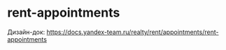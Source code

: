 # rent-appointments

Дизайн-док: https://docs.yandex-team.ru/realty/rent/appointments/rent-appointments

